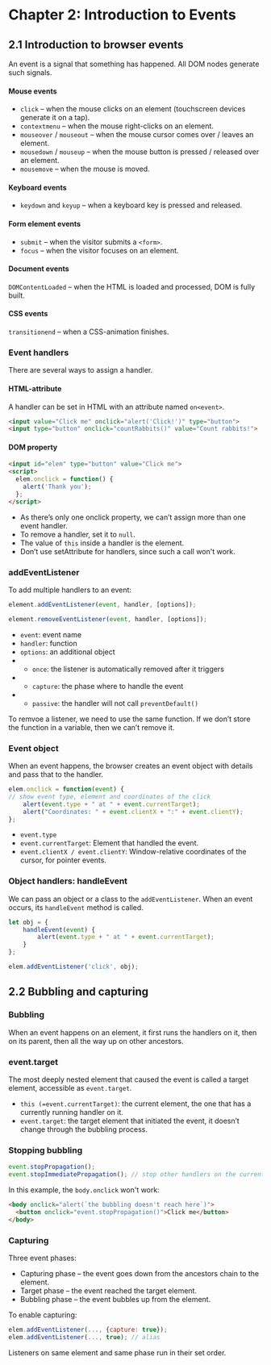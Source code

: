 # Chapter 2: Introduction to Events

## 2.1 Introduction to browser events

An event is a signal that something has happened. All DOM nodes generate such signals.

#### Mouse events

- `click` – when the mouse clicks on an element (touchscreen devices generate it on a tap).
- `contextmenu` – when the mouse right-clicks on an element.
- `mouseover` / `mouseout` – when the mouse cursor comes over / leaves an element.
- `mousedown` / `mouseup` – when the mouse button is pressed / released over an element.
- `mousemove` – when the mouse is moved.

#### Keyboard events

- `keydown` and `keyup` – when a keyboard key is pressed and released.

#### Form element events

- `submit` – when the visitor submits a `<form>`.
- `focus` – when the visitor focuses on an element.

#### Document events

`DOMContentLoaded` – when the HTML is loaded and processed, DOM is fully built.

#### CSS events

`transitionend` – when a CSS-animation finishes.

### Event handlers

There are several ways to assign a handler.

#### HTML-attribute

A handler can be set in HTML with an attribute named `on<event>`.

```html
<input value="Click me" onclick="alert('Click!')" type="button">
<input type="button" onclick="countRabbits()" value="Count rabbits!">
```

#### DOM property

```html
<input id="elem" type="button" value="Click me">
<script>
  elem.onclick = function() {
    alert('Thank you');
  };
</script>
```

- As there’s only one onclick property, we can’t assign more than one event handler.
- To remove a handler, set it to `null`.
- The value of `this` inside a handler is the element.
- Don’t use setAttribute for handlers, since such a call won't work.

### addEventListener

To add multiple handlers to an event:

```js
element.addEventListener(event, handler, [options]);

element.removeEventListener(event, handler, [options]);
```

- `event`: event name
- `handler`: function
- `options`: an additional object
- - `once`: the listener is automatically removed after it triggers
- - `capture`: the phase where to handle the event
- - `passive`: the handler will not call `preventDefault()`

To remvoe a listener, we need to use the same function. If we don’t store the function in a variable, then we can’t remove it.

### Event object

When an event happens, the browser creates an event object with details and pass that to the handler.

```js
elem.onclick = function(event) {
// show event type, element and coordinates of the click
    alert(event.type + " at " + event.currentTarget);
    alert("Coordinates: " + event.clientX + ":" + event.clientY);
};
```

- `event.type`
- `event.currentTarget`: Element that handled the event.
- `event.clientX / event.clientY`: Window-relative coordinates of the cursor, for pointer events.

### Object handlers: handleEvent

We can pass an object or a class to the `addEventListener`. When an event occurs, its `handleEvent` method is called.

```js
let obj = {
    handleEvent(event) {
        alert(event.type + " at " + event.currentTarget);
    }
};

elem.addEventListener('click', obj);
```

## 2.2 Bubbling and capturing

### Bubbling

When an event happens on an element, it first runs the handlers on it, then on its parent, then all the way up on other ancestors.

### event.target

The most deeply nested element that caused the event is called a target element, accessible as `event.target`.

- `this (=event.currentTarget)`: the current element, the one that has a currently running handler on it.
- `event.target`: the target element that initiated the event, it doesn’t change through the bubbling process.

### Stopping bubbling

```js
event.stopPropagation();
event.stopImmediatePropagation(); // stop other handlers on the current element
```

In this example, the `body.onclick` won't work:

```html
<body onclick="alert(`the bubbling doesn't reach here`)">
  <button onclick="event.stopPropagation()">Click me</button>
</body>
```

### Capturing

Three event phases:

- Capturing phase – the event goes down from the ancestors chain to the element.
- Target phase – the event reached the target element.
- Bubbling phase – the event bubbles up from the element.

To enable capturing:

```js
elem.addEventListener(..., {capture: true});
elem.addEventListener(..., true); // alias
```

Listeners on same element and same phase run in their set order.